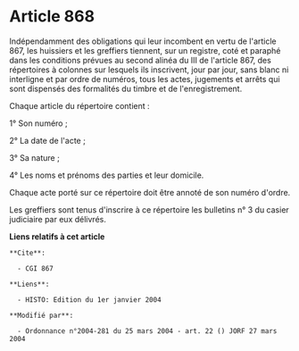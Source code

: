 # Article 868

Indépendamment des obligations qui leur incombent en vertu de l'article 867, les huissiers et les greffiers tiennent, sur un
registre, coté et paraphé dans les conditions prévues au second alinéa du III de l'article 867, des répertoires à colonnes
sur lesquels ils inscrivent, jour par jour, sans blanc ni interligne et par ordre de numéros, tous les actes, jugements et
arrêts qui sont dispensés des formalités du timbre et de l'enregistrement.

Chaque article du répertoire contient :

1° Son numéro ;

2° La date de l'acte ;

3° Sa nature ;

4° Les noms et prénoms des parties et leur domicile.

Chaque acte porté sur ce répertoire doit être annoté de son numéro d'ordre.

Les greffiers sont tenus d'inscrire à ce répertoire les bulletins n° 3 du casier judiciaire par eux délivrés.

**Liens relatifs à cet article**

	**Cite**:

	  - CGI 867

	**Liens**:

	  - HISTO: Edition du 1er janvier 2004

	**Modifié par**:

	  - Ordonnance n°2004-281 du 25 mars 2004 - art. 22 () JORF 27 mars 2004
